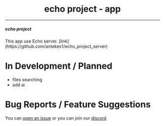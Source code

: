 <p align="center">

</p>

<h1 align="center">echo project - app</h1>

---

<h5>echo project </h5>
This app use Echo server.
[link](https://github.com/antekes1/echo_project_server)

# In Development / Planned

- files searching
- add ai

<!-- # Building

<h5> In linux: </h5> 
Download the source code using:

```bash
git clone https://github.com/anetkes1/ehco_project_server
```

cd into repo directory and run:

```bash
source venv/bin/activate
uvicorn main:app --reload
```
<h4>*Remember you must enter a URL_DATABASE, SECRET_KEY and ALGORITM to your env. You can specify it in settings .py too</h4> -->

# Bug Reports / Feature Suggestions

You can [open an issue](https://github.com/antekes1/echo_project_server/issues) or you can join our [discord](https://discord.gg/dRMjjtWjdc)
